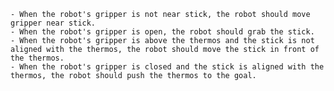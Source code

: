 
    - When the robot's gripper is not near stick, the robot should move gripper near stick. 
    - When the robot's gripper is open, the robot should grab the stick.
    - When the robot's gripper is above the thermos and the stick is not aligned with the thermos, the robot should move the stick in front of the thermos.
    - When the robot's gripper is closed and the stick is aligned with the thermos, the robot should push the thermos to the goal.